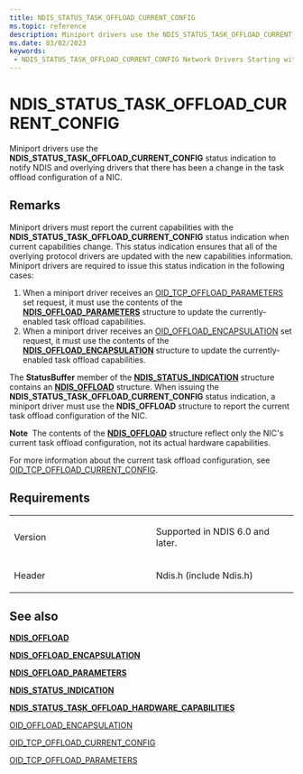 ```yaml
---
title: NDIS_STATUS_TASK_OFFLOAD_CURRENT_CONFIG
ms.topic: reference
description: Miniport drivers use the NDIS_STATUS_TASK_OFFLOAD_CURRENT_CONFIG status indication to notify NDIS and overlying drivers that there has been a change in the task offload configuration of a NIC.
ms.date: 03/02/2023
keywords:
 - NDIS_STATUS_TASK_OFFLOAD_CURRENT_CONFIG Network Drivers Starting with Windows Vista
---
```


# NDIS\_STATUS\_TASK\_OFFLOAD\_CURRENT\_CONFIG


Miniport drivers use the **NDIS\_STATUS\_TASK\_OFFLOAD\_CURRENT\_CONFIG** status indication to notify NDIS and overlying drivers that there has been a change in the task offload configuration of a NIC.

## Remarks

Miniport drivers must report the current capabilities with the **NDIS\_STATUS\_TASK\_OFFLOAD\_CURRENT\_CONFIG** status indication when current capabilities change. This status indication ensures that all of the overlying protocol drivers are updated with the new capabilities information. Miniport drivers are required to issue this status indication in the following cases:

1.  When a miniport driver receives an [OID\_TCP\_OFFLOAD\_PARAMETERS](./oid-tcp-offload-parameters.md) set request, it must use the contents of the [**NDIS\_OFFLOAD\_PARAMETERS**](/windows-hardware/drivers/ddi/ntddndis/ns-ntddndis-_ndis_offload_parameters) structure to update the currently-enabled task offload capabilities.
2.  When a miniport driver receives an [OID\_OFFLOAD\_ENCAPSULATION](./oid-offload-encapsulation.md) set request, it must use the contents of the [**NDIS\_OFFLOAD\_ENCAPSULATION**](/windows-hardware/drivers/ddi/encapsulationconfig/ns-encapsulationconfig-ndis_offload_encapsulation) structure to update the currently-enabled task offload capabilities.

The **StatusBuffer** member of the [**NDIS\_STATUS\_INDICATION**](/windows-hardware/drivers/ddi/ndis/ns-ndis-_ndis_status_indication) structure contains an [**NDIS\_OFFLOAD**](/windows-hardware/drivers/ddi/ntddndis/ns-ntddndis-_ndis_offload) structure. When issuing the **NDIS\_STATUS\_TASK\_OFFLOAD\_CURRENT\_CONFIG** status indication, a miniport driver must use the **NDIS\_OFFLOAD** structure to report the current task offload configuration of the NIC.

**Note**  The contents of the [**NDIS\_OFFLOAD**](/windows-hardware/drivers/ddi/ntddndis/ns-ntddndis-_ndis_offload) structure reflect only the NIC's current task offload configuration, not its actual hardware capabilities.

 

For more information about the current task offload configuration, see [OID\_TCP\_OFFLOAD\_CURRENT\_CONFIG](./oid-tcp-offload-current-config.md).

## Requirements

<table>
<colgroup>
<col width="50%" />
<col width="50%" />
</colgroup>
<tbody>
<tr class="odd">
<td><p>Version</p></td>
<td><p>Supported in NDIS 6.0 and later.</p></td>
</tr>
<tr class="even">
<td><p>Header</p></td>
<td>Ndis.h (include Ndis.h)</td>
</tr>
</tbody>
</table>

## See also


[**NDIS\_OFFLOAD**](/windows-hardware/drivers/ddi/ntddndis/ns-ntddndis-_ndis_offload)

[**NDIS\_OFFLOAD\_ENCAPSULATION**](/windows-hardware/drivers/ddi/encapsulationconfig/ns-encapsulationconfig-ndis_offload_encapsulation)

[**NDIS\_OFFLOAD\_PARAMETERS**](/windows-hardware/drivers/ddi/ntddndis/ns-ntddndis-_ndis_offload_parameters)

[**NDIS\_STATUS\_INDICATION**](/windows-hardware/drivers/ddi/ndis/ns-ndis-_ndis_status_indication)

[**NDIS\_STATUS\_TASK\_OFFLOAD\_HARDWARE\_CAPABILITIES**](ndis-status-task-offload-hardware-capabilities.md)

[OID\_OFFLOAD\_ENCAPSULATION](./oid-offload-encapsulation.md)

[OID\_TCP\_OFFLOAD\_CURRENT\_CONFIG](./oid-tcp-offload-current-config.md)

[OID\_TCP\_OFFLOAD\_PARAMETERS](./oid-tcp-offload-parameters.md)

 

